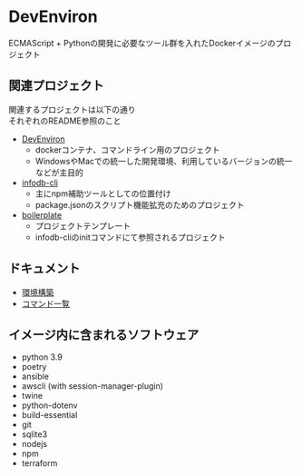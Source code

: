 # DevEnviron

ECMAScript + Pythonの開発に必要なツール群を入れたDockerイメージのプロジェクト

## 関連プロジェクト

関連するプロジェクトは以下の通り  
それぞれのREADME参照のこと

* [DevEnviron](https://github.com/tamuto/devenviron)
  * dockerコンテナ、コマンドライン用のプロジェクト
  * WindowsやMacでの統一した開発環境、利用しているバージョンの統一などが主目的
* [infodb-cli](https://github.com/tamuto/infodb-cli)
  * 主にnpm補助ツールとしての位置付け
  * package.jsonのスクリプト機能拡充のためのプロジェクト
* [boilerplate](https://github.com/tamuto/boilerplate)
  * プロジェクトテンプレート
  * infodb-cliのinitコマンドにて参照されるプロジェクト

## ドキュメント

* [環境構築](docs/setup.md)
* [コマンド一覧](docs/commands.md)

## イメージ内に含まれるソフトウェア

* python 3.9
* poetry
* ansible
* awscli (with session-manager-plugin)
* twine
* python-dotenv
* build-essential
* git
* sqlite3
* nodejs
* npm
* terraform

